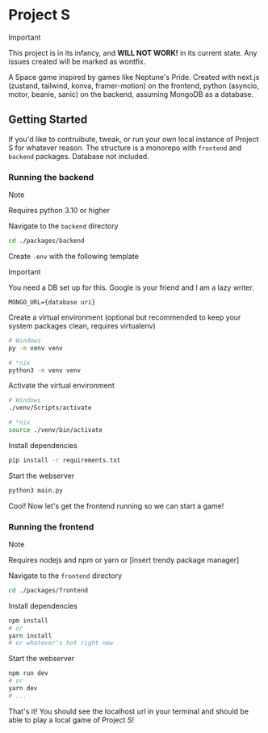 # Project S

> [!IMPORTANT]
> This project is in its infancy, and **WILL NOT WORK!** in its current state. Any issues created will be marked as wontfix.

A Space game inspired by games like Neptune's Pride. Created with next.js (zustand, tailwind, konva, framer-motion) on the frontend, python (asyncio, motor, beanie, sanic) on the backend, assuming MongoDB as a database.

## Getting Started

If you'd like to contruibute, tweak, or run your own local instance of Project S for whatever reason. The structure is a monorepo with `frontend` and `backend` packages. Database not included.

### Running the backend

> [!NOTE]
> Requires python 3.10 or higher

Navigate to the `backend` directory

```bash
cd ./packages/backend
```

Create `.env` with the following template

> [!IMPORTANT]
> You need a DB set up for this. Google is your friend and I am a lazy writer.

```env
MONGO_URL={database uri}
```

Create a virtual environment (optional but recommended to keep your system packages clean, requires virtualenv)

```bash
# Windows
py -m venv venv

# *nix
python3 -m venv venv
```

Activate the virtual environment

```bash
# Windows
./venv/Scripts/activate

# *nix
source ./venv/bin/activate
```

Install dependencies

```bash
pip install -r requirements.txt
```

Start the webserver

```bash
python3 main.py
```

Cool! Now let's get the frontend running so we can start a game!

### Running the frontend

> [!NOTE]
> Requires nodejs and npm or yarn or [insert trendy package manager]

Navigate to the `frontend` directory

```bash
cd ./packages/frontend
```

Install dependencies

```bash
npm install
# or
yarn install
# or whatever's hot right now
```

Start the webserver

```bash
npm run dev
# or
yarn dev
# ...
```

That's it! You should see the localhost url in your terminal and should be able to play a local game of Project S!
